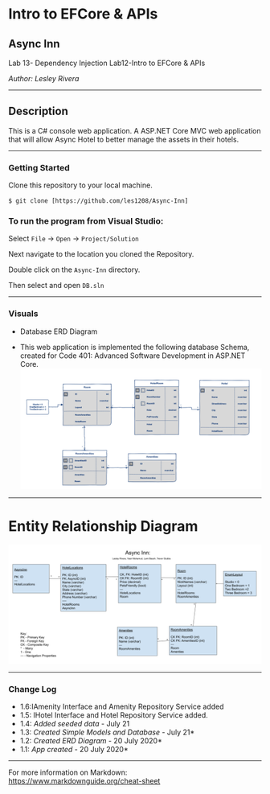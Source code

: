 # Intro to EFCore & APIs
## Async Inn

Lab 13- Dependency Injection
Lab12-Intro to EFCore & APIs

*Author: Lesley Rivera*

----

## Description

This is a C# console web application. A ASP.NET Core MVC web application that will allow Async Hotel to better manage the assets in their hotels.


---

### Getting Started
Clone this repository to your local machine.

```
$ git clone [https://github.com/les1208/Async-Inn]
```

### To run the program from Visual Studio:
Select ```File``` -> ```Open``` -> ```Project/Solution```

Next navigate to the location you cloned the Repository.

Double click on the ```Async-Inn``` directory.

Then select and open ```DB.sln```

---

### Visuals
- Database ERD Diagram
* This web application is implemented the following database Schema, created for Code 401: Advanced Software Development in ASP.NET Core.
![ERD](https://github.com/les1208/Async-Inn/blob/master/assets/AsyncInn2.png)
---

# Entity Relationship Diagram
![Image1](https://github.com/les1208/Async-Inn/blob/master/assets/%5BERD%5DAsyncInn.png)


---

### Change Log
- 1.6:IAmenity Interface and Amenity Repository Service added
- 1.5: IHotel Interface and Hotel Repository Service added.
- 1.4: *Added seeded data* - July 21
- 1.3: *Created Simple Models and Database* - July 21*
- 1.2: *Created ERD Diagram* - 20 July 2020*
- 1.1: *App created* - 20 July 2020*


------------------------------
For more information on Markdown: https://www.markdownguide.org/cheat-sheet
